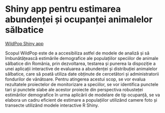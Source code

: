 # Shiny app pentru estimarea abundenței și ocupanței animalelor sălbatice
 [WildPop Shiny app](https://wildpop.ccmesi.ro/)
 
 Scopul WildPop este de a accesibiliza astfel de modele de analiză și să îmbunătățească estimările demografice ale populațiilor speciilor de animale sălbatice din România, prin dezvoltarea, testarea și punerea la dispoziție a unei aplicații interactive de evaluarea a abundenței și distribuției animalelor sălbatice, care să poată utiliza date obținute de cercetători și administratorii fondurilor de vânătoare. Pentru atingerea acestui scop, se vor evalua rezultatele proiectelor de monitorizare a speciilor, se vor identifica punctele tari și punctele slabe ale acestor proiecte din perspectiva robusteței estimărilor demografice în urma aplicării de modelare de tip ocupanță, se va elabora un cadru eficient de estimare a populațiilor utilizând camere foto și transecte utilizând modele interactive R Shiny.
